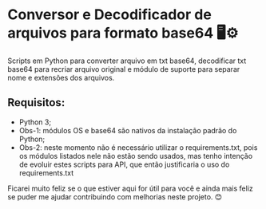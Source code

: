 # **Conversor e Decodificador de arquivos para formato base64** 🖥️⚙️

Scripts em Python para converter arquivo em txt base64, decodificar txt base64 para recriar arquivo original e módulo de suporte para separar nome e extensões dos arquivos.

## Requisitos:
- Python 3;
- Obs-1: módulos OS e base64 são nativos da instalação padrão do Python;
- Obs-2: neste momento não é necessário utilizar o requirements.txt, pois os módulos listados nele não estão sendo usados, mas tenho intenção de evoluir estes scripts para API, que então justificaria o uso do requirements.txt

Ficarei muito feliz se o que estiver aqui for útil para você e ainda mais feliz se puder me ajudar contribuindo com melhorias neste projeto. 😊